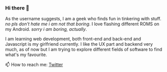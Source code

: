 ### Hi there 👋

<!--
**geeqib23/geeqib23** is a ✨ _special_ ✨ repository because its `README.md` (this file) appears on your GitHub profile.
-->

As the username suggests, I am a geek who finds fun in tinkering with stuff. *no pls don't hate me i am not that boring*.
I love flashing different ROMS on my Android. *sorry i am boring, actually*.

I am learning web development, both front-end and back-end and Javascript is my girlfriend currently. I like the UX part and backend very much, as of now but I am trying to explore different fields of software to find what's my favourite.

📫 How to reach me: [Twitter](https://twitter.com/geeqib)

